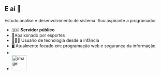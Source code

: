 ## E aí 👋
Estudo analise e desenvolvimento de sistema. Sou aspirante a programador

- 🇧🇷 **Servidor público**
- 🏅Apaixonado por esportes 
- 👨🏾‍💻 Usuario de tecnologia desde a infância 
- 🖥️ Atualmente focado em: programação web e segurança da informação
-
- <img width="50" height="50" alt="image" src="https://github.com/user-attachments/assets/ccdf6aa5-5268-46d4-ae52-e038ba7eb960" />
<!--
**ViniciuSena/ViniciuSena** is a ✨ _special_ ✨ repository because its `README.md` (this file) appears on your GitHub profile.

Here are some ideas to get you started:

- 🔭 I’m currently working on ...
- 🌱 I’m currently learning ...
- 👯 I’m looking to collaborate on ...
- 🤔 I’m looking for help with ...
- 💬 Ask me about ...
- 📫 How to reach me: ...
- 😄 Pronouns: ...
- ⚡ Fun fact: ...
-->
